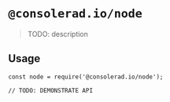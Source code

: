 # `@consolerad.io/node`

> TODO: description

## Usage

```
const node = require('@consolerad.io/node');

// TODO: DEMONSTRATE API
```
